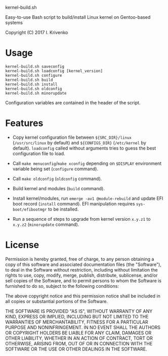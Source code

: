 kernel-build.sh

Easy-to-use Bash script to build/install Linux kernel on Gentoo-based systems

Copyright (C) 2017 I. Krivenko

Usage
=====

    kernel-build.sh saveconfig
    kernel-build.sh loadconfig [kernel_version]
    kernel-build.sh configure
    kernel-build.sh build
    kernel-build.sh install
    kernel-build.sh oldconfig
    kernel-build.sh minorupdate

Configuration variables are contained in the header of the script.

Features
========

* Copy kernel configuration file between `${SRC_DIR}/linux` (`/usr/src/linux`
  by default) and `${CONFIGS_DIR}` (`/etc/kernel` by default). `loadconfig`
  called without arguments tries to guess the best configuration file to load.

* Call `make menuconfig`/`make xconfig` depending on `$DISPLAY` environment
  variable being set (`configure` command).

* Call `make oldconfig` (`oldconfig` command).

* Build kernel and modules (`build` command).

* Install kernel/modules, run `emerge -av1 @module-rebuild` and update EFI boot
  record (`install` command). EFI manipulation requires `sys-boot/efibootmgr`
  to be installed.

* Run a sequence of steps to upgrade from kernel version `x.y.z1` to `x.y.z2`
  (`minorupdate` command).

License
=======

Permission is hereby granted, free of charge, to any person obtaining a copy
of this software and associated documentation files (the "Software"), to deal
in the Software without restriction, including without limitation the rights
to use, copy, modify, merge, publish, distribute, sublicense, and/or sell
copies of the Software, and to permit persons to whom the Software is
furnished to do so, subject to the following conditions:

The above copyright notice and this permission notice shall be included in all
copies or substantial portions of the Software.

THE SOFTWARE IS PROVIDED "AS IS", WITHOUT WARRANTY OF ANY KIND, EXPRESS OR
IMPLIED, INCLUDING BUT NOT LIMITED TO THE WARRANTIES OF MERCHANTABILITY,
FITNESS FOR A PARTICULAR PURPOSE AND NONINFRINGEMENT. IN NO EVENT SHALL THE
AUTHORS OR COPYRIGHT HOLDERS BE LIABLE FOR ANY CLAIM, DAMAGES OR OTHER
LIABILITY, WHETHER IN AN ACTION OF CONTRACT, TORT OR OTHERWISE, ARISING FROM,
OUT OF OR IN CONNECTION WITH THE SOFTWARE OR THE USE OR OTHER DEALINGS IN THE
SOFTWARE.

